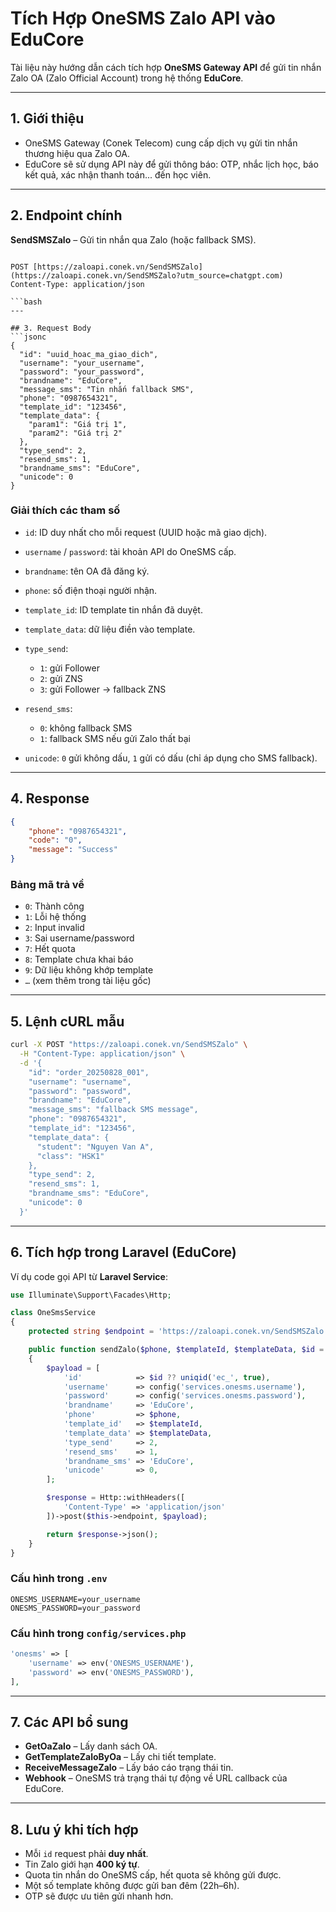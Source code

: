 # Tích Hợp OneSMS Zalo API vào EduCore

Tài liệu này hướng dẫn cách tích hợp **OneSMS Gateway API** để gửi tin nhắn Zalo OA (Zalo Official Account) trong hệ thống **EduCore**.

---

## 1. Giới thiệu

-   OneSMS Gateway (Conek Telecom) cung cấp dịch vụ gửi tin nhắn thương hiệu qua Zalo OA.
-   EduCore sẽ sử dụng API này để gửi thông báo: OTP, nhắc lịch học, báo kết quả, xác nhận thanh toán... đến học viên.

---

## 2. Endpoint chính

**SendSMSZalo** – Gửi tin nhắn qua Zalo (hoặc fallback SMS).

````

POST [https://zaloapi.conek.vn/SendSMSZalo](https://zaloapi.conek.vn/SendSMSZalo?utm_source=chatgpt.com)
Content-Type: application/json

```bash
---

## 3. Request Body
```jsonc
{
  "id": "uuid_hoac_ma_giao_dich",
  "username": "your_username",
  "password": "your_password",
  "brandname": "EduCore",
  "message_sms": "Tin nhắn fallback SMS",
  "phone": "0987654321",
  "template_id": "123456",
  "template_data": {
    "param1": "Giá trị 1",
    "param2": "Giá trị 2"
  },
  "type_send": 2,
  "resend_sms": 1,
  "brandname_sms": "EduCore",
  "unicode": 0
}
````

### Giải thích các tham số

-   `id`: ID duy nhất cho mỗi request (UUID hoặc mã giao dịch).
-   `username` / `password`: tài khoản API do OneSMS cấp.
-   `brandname`: tên OA đã đăng ký.
-   `phone`: số điện thoại người nhận.
-   `template_id`: ID template tin nhắn đã duyệt.
-   `template_data`: dữ liệu điền vào template.
-   `type_send`:

    -   `1`: gửi Follower
    -   `2`: gửi ZNS
    -   `3`: gửi Follower → fallback ZNS

-   `resend_sms`:

    -   `0`: không fallback SMS
    -   `1`: fallback SMS nếu gửi Zalo thất bại

-   `unicode`: `0` gửi không dấu, `1` gửi có dấu (chỉ áp dụng cho SMS fallback).

---

## 4\. Response

```json
{
    "phone": "0987654321",
    "code": "0",
    "message": "Success"
}
```

### Bảng mã trả về

-   `0`: Thành công
-   `1`: Lỗi hệ thống
-   `2`: Input invalid
-   `3`: Sai username/password
-   `7`: Hết quota
-   `8`: Template chưa khai báo
-   `9`: Dữ liệu không khớp template
-   `…` (xem thêm trong tài liệu gốc)

---

## 5\. Lệnh cURL mẫu

```bash
curl -X POST "https://zaloapi.conek.vn/SendSMSZalo" \
  -H "Content-Type: application/json" \
  -d '{
    "id": "order_20250828_001",
    "username": "username",
    "password": "password",
    "brandname": "EduCore",
    "message_sms": "fallback SMS message",
    "phone": "0987654321",
    "template_id": "123456",
    "template_data": {
      "student": "Nguyen Van A",
      "class": "HSK1"
    },
    "type_send": 2,
    "resend_sms": 1,
    "brandname_sms": "EduCore",
    "unicode": 0
  }'
```

---

## 6\. Tích hợp trong Laravel (EduCore)

Ví dụ code gọi API từ **Laravel Service**:

```php
use Illuminate\Support\Facades\Http;

class OneSmsService
{
    protected string $endpoint = 'https://zaloapi.conek.vn/SendSMSZalo';

    public function sendZalo($phone, $templateId, $templateData, $id = null)
    {
        $payload = [
            'id'            => $id ?? uniqid('ec_', true),
            'username'      => config('services.onesms.username'),
            'password'      => config('services.onesms.password'),
            'brandname'     => 'EduCore',
            'phone'         => $phone,
            'template_id'   => $templateId,
            'template_data' => $templateData,
            'type_send'     => 2,
            'resend_sms'    => 1,
            'brandname_sms' => 'EduCore',
            'unicode'       => 0,
        ];

        $response = Http::withHeaders([
            'Content-Type' => 'application/json'
        ])->post($this->endpoint, $payload);

        return $response->json();
    }
}
```

### Cấu hình trong `.env`

```env
ONESMS_USERNAME=your_username
ONESMS_PASSWORD=your_password
```

### Cấu hình trong `config/services.php`

```php
'onesms' => [
    'username' => env('ONESMS_USERNAME'),
    'password' => env('ONESMS_PASSWORD'),
],
```

---

## 7\. Các API bổ sung

-   **GetOaZalo** – Lấy danh sách OA.
-   **GetTemplateZaloByOa** – Lấy chi tiết template.
-   **ReceiveMessageZalo** – Lấy báo cáo trạng thái tin.
-   **Webhook** – OneSMS trả trạng thái tự động về URL callback của EduCore.

---

## 8\. Lưu ý khi tích hợp

-   Mỗi `id` request phải **duy nhất**.
-   Tin Zalo giới hạn **400 ký tự**.
-   Quota tin nhắn do OneSMS cấp, hết quota sẽ không gửi được.
-   Một số template không được gửi ban đêm (22h–6h).
-   OTP sẽ được ưu tiên gửi nhanh hơn.
